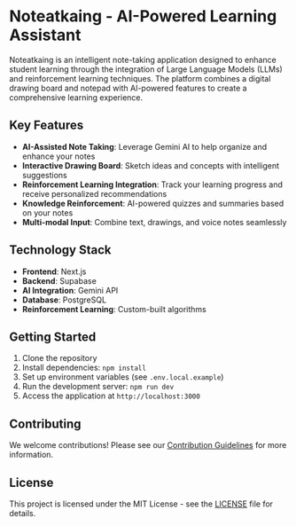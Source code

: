# Noteatkaing - AI-Powered Learning Assistant

Noteatkaing is an intelligent note-taking application designed to enhance student learning through the integration of Large Language Models (LLMs) and reinforcement learning techniques. The platform combines a digital drawing board and notepad with AI-powered features to create a comprehensive learning experience.

## Key Features

- **AI-Assisted Note Taking**: Leverage Gemini AI to help organize and enhance your notes
- **Interactive Drawing Board**: Sketch ideas and concepts with intelligent suggestions
- **Reinforcement Learning Integration**: Track your learning progress and receive personalized recommendations
- **Knowledge Reinforcement**: AI-powered quizzes and summaries based on your notes
- **Multi-modal Input**: Combine text, drawings, and voice notes seamlessly

## Technology Stack

- **Frontend**: Next.js
- **Backend**: Supabase
- **AI Integration**: Gemini API
- **Database**: PostgreSQL
- **Reinforcement Learning**: Custom-built algorithms

## Getting Started

1. Clone the repository
2. Install dependencies: `npm install`
3. Set up environment variables (see `.env.local.example`)
4. Run the development server: `npm run dev`
5. Access the application at `http://localhost:3000`

## Contributing

We welcome contributions! Please see our [Contribution Guidelines](CONTRIBUTING.md) for more information.

## License

This project is licensed under the MIT License - see the [LICENSE](LICENSE) file for details.